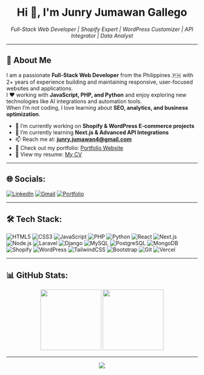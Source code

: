 <h1 align="center">Hi 👋, I'm Junry Jumawan Gallego</h1>
<p align="center">
  <em>Full-Stack Web Developer | Shopify Expert | WordPress Customizer | API Integrator | Data Analyst</em>
</p>

---

## 🚀 About Me
I am a passionate **Full-Stack Web Developer** from the Philippines 🇵🇭 with 2+ years of experience building and maintaining responsive, user-focused websites and applications.  
I ❤️ working with **JavaScript, PHP, and Python** and enjoy exploring new technologies like AI integrations and automation tools.  
When I’m not coding, I love learning about **SEO, analytics, and business optimization**.

- 🔭 I’m currently working on **Shopify & WordPress E-commerce projects**
- 🌱 I’m currently learning **Next.js & Advanced API Integrations**
- 📫 Reach me at: **junry.jumawan4@gmail.com**
- 📂 Check out my portfolio: [Portfolio Website](https://snopeee1.github.io/Portfolio/)
- 📄 View my resume: [My CV](https://drive.google.com/file/d/15AD8mis9NMoA71zKUdN80eqbSDe4C5-t/view)

---

## 🌐 Socials:
[![LinkedIn](https://img.shields.io/badge/LinkedIn-0A66C2?style=for-the-badge&logo=linkedin&logoColor=white)]()
[![Gmail](https://img.shields.io/badge/Gmail-D14836?style=for-the-badge&logo=gmail&logoColor=white)](mailto:junry.jumawan4@gmail.com)
[![Portfolio](https://img.shields.io/badge/Portfolio-4B6587?style=for-the-badge&logo=About.me&logoColor=white)](https://snopeee1.github.io/Portfolio/)

---

## 🛠 Tech Stack:
![HTML5](https://img.shields.io/badge/HTML5-E34F26?style=for-the-badge&logo=html5&logoColor=white)
![CSS3](https://img.shields.io/badge/CSS3-1572B6?style=for-the-badge&logo=css3&logoColor=white)
![JavaScript](https://img.shields.io/badge/JavaScript-F7DF1E?style=for-the-badge&logo=javascript&logoColor=black)
![PHP](https://img.shields.io/badge/PHP-777BB4?style=for-the-badge&logo=php&logoColor=white)
![Python](https://img.shields.io/badge/Python-3776AB?style=for-the-badge&logo=python&logoColor=white)
![React](https://img.shields.io/badge/React-20232A?style=for-the-badge&logo=react&logoColor=61DAFB)
![Next.js](https://img.shields.io/badge/Next.js-000000?style=for-the-badge&logo=nextdotjs&logoColor=white)
![Node.js](https://img.shields.io/badge/Node.js-339933?style=for-the-badge&logo=nodedotjs&logoColor=white)
![Laravel](https://img.shields.io/badge/Laravel-FF2D20?style=for-the-badge&logo=laravel&logoColor=white)
![Django](https://img.shields.io/badge/Django-092E20?style=for-the-badge&logo=django&logoColor=white)
![MySQL](https://img.shields.io/badge/MySQL-005C84?style=for-the-badge&logo=mysql&logoColor=white)
![PostgreSQL](https://img.shields.io/badge/PostgreSQL-316192?style=for-the-badge&logo=postgresql&logoColor=white)
![MongoDB](https://img.shields.io/badge/MongoDB-4EA94B?style=for-the-badge&logo=mongodb&logoColor=white)
![Shopify](https://img.shields.io/badge/Shopify-7AB55C?style=for-the-badge&logo=shopify&logoColor=white)
![WordPress](https://img.shields.io/badge/WordPress-21759B?style=for-the-badge&logo=wordpress&logoColor=white)
![TailwindCSS](https://img.shields.io/badge/Tailwind_CSS-38B2AC?style=for-the-badge&logo=tailwind-css&logoColor=white)
![Bootstrap](https://img.shields.io/badge/Bootstrap-7952B3?style=for-the-badge&logo=bootstrap&logoColor=white)
![Git](https://img.shields.io/badge/Git-F05032?style=for-the-badge&logo=git&logoColor=white)
![Vercel](https://img.shields.io/badge/Vercel-000000?style=for-the-badge&logo=vercel&logoColor=white)

---

## 📊 GitHub Stats:
<p align="center">
  <img src="https://github-readme-stats.vercel.app/api?username=snopeee1&show_icons=true&theme=radical" height="160"/>
  <img src="https://github-readme-streak-stats.herokuapp.com/?user=snopeee1&theme=radical" height="160"/>
</p>

---

<p align="center">
  <img src="https://capsule-render.vercel.app/api?type=waving&color=0:ADC4C2,100:4B6587&height=140&section=footer"/>
</p>
